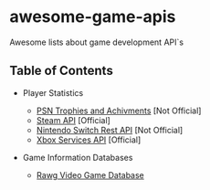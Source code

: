 # awesome-game-apis
Awesome lists about game development API`s

## Table of Contents

- Player Statistics
  - [PSN Trophies and Achivments](https://psn-api.achievements.app/) [Not Official]
  - [Steam API](https://partner.steamgames.com/) [Official]
  - [Nintendo Switch Rest API](https://github.com/ZekeSnider/NintendoSwitchRESTAPI) [Not Official]
  - [Xbox Services API](https://docs.microsoft.com/en-us/gaming/gdk/_content/gc/live/get-started/live-gs-xbl-apis) [Official]

- Game Information Databases
  - [Rawg Video Game Database](https://rapidapi.com/accujazz/api/rawg-video-games-database)  
